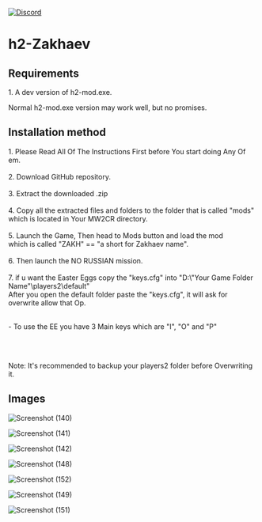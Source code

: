 <a href="https://discord.gg/CHZea8zvBG" rel="nofollow"><img src="https://camo.githubusercontent.com/59577016fabd1d32fd232283ef81c07b381c74614d75d47556307a8efb44ba60/68747470733a2f2f696d672e736869656c64732e696f2f646973636f72642f3732353035373838363935383338373339333f6c6162656c3d446973636f7264266c6f676f3d646973636f7264" alt="Discord" data-canonical-src="https://img.shields.io/discord/725057886958387393?label=Discord&amp;logo=discord" style="max-width: 100%;"></a>

# h2-Zakhaev

<h2>Requirements</h2>
1. A dev version of h2-mod.exe.
<p>Normal h2-mod.exe version may work well, but no promises.</p>

<h2>Installation method</h2>
1. Please Read All Of The Instructions First before You start doing Any Of em.<br><br>
2. Download GitHub repository.<br><br>
3. Extract the downloaded .zip<br><br>
4. Copy all the extracted files and folders to the folder that is called "mods"<br>which is located in Your MW2CR directory.<br><br>
5. Launch the Game, Then head to Mods button and load the mod<br>which is called "ZAKH" == "a short for Zakhaev name".<br><br>
6. Then launch the NO RUSSIAN mission.<br><br>
7. if u want the Easter Eggs copy the "keys.cfg" into "D:\"Your Game Folder Name"\players2\default"<br>After you open the default folder paste the "keys.cfg", it will ask for overwrite allow that Op.<br><br>
<p>- To use the EE you have 3 Main keys which are "I", "O" and "P"</p>
<br><br>
<p>Note: It's recommended to backup your players2 folder before Overwriting it.</p>

<h2>Images</h2>

![Screenshot (140)](https://github.com/3bdulra7manAmir/h2-Zakhaev/assets/64253660/c6d48d79-0582-40a7-9b17-7831b45fd303)

![Screenshot (141)](https://github.com/3bdulra7manAmir/h2-Zakhaev/assets/64253660/49be9311-23ce-4fa7-8ece-f589b3df9175)

![Screenshot (142)](https://github.com/3bdulra7manAmir/h2-Zakhaev/assets/64253660/36458c70-479b-4b70-9716-b33990f01b7b)

![Screenshot (148)](https://github.com/3bdulra7manAmir/h2-Zakhaev/assets/64253660/908d428f-9bbe-487b-b302-f8fab80274f0)

![Screenshot (152)](https://github.com/3bdulra7manAmir/h2-Zakhaev/assets/64253660/d48e7eb3-d78f-4885-93bf-29688df708ef)

![Screenshot (149)](https://github.com/3bdulra7manAmir/h2-Zakhaev/assets/64253660/a3e7d1a5-9a6f-461d-ae79-9adf11fe7e75)

![Screenshot (151)](https://github.com/3bdulra7manAmir/h2-Zakhaev/assets/64253660/afdd5f5a-41ce-43b8-b11c-192918fee453)
